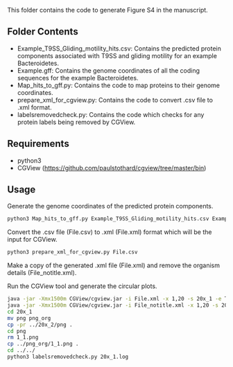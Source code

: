 This folder contains the code to generate Figure S4 in the manuscript.

## Folder Contents

- Example_T9SS_Gliding_motility_hits.csv: Contains the predicted protein components associated with T9SS and gliding motility for an example Bacteroidetes.
- Example.gff: Contains the genome coordinates of all the coding sequences for the example Bacteroidetes.
- Map_hits_to_gff.py: Contains the code to map proteins to their genome coordinates.
- prepare_xml_for_cgview.py: Contains the code to convert .csv file to .xml format.
- labelsremovedcheck.py: Contains the code which checks for any protein labels being removed by CGView.
 
## Requirements

- python3
- CGView (https://github.com/paulstothard/cgview/tree/master/bin)

## Usage

Generate the genome coordinates of the predicted protein components.

```sh
python3 Map_hits_to_gff.py Example_T9SS_Gliding_motility_hits.csv Example.gff
```

Convert the .csv file (File.csv) to .xml (File.xml) format which will be the input for CGView.

```sh
python3 prepare_xml_for_cgview.py File.csv
```

Make a copy of the generated .xml file (File.xml) and remove the organism details (File_notitle.xml).

Run the CGView tool and generate the circular plots.

```sh
java -jar -Xmx1500m CGView/cgview.jar -i File.xml -x 1,20 -s 20x_1 -e T > 20x_1.log 2>&1
java -jar -Xmx1500m CGView/cgview.jar -i File_notitle.xml -x 1,20 -s 20x_2 -e T > 20x_2.log 2>&1
cd 20x_1
mv png png_org
cp -pr ../20x_2/png .
cd png
rm 1_1.png
cp ../png_org/1_1.png .
cd ../../
python3 labelsremovedcheck.py 20x_1.log

```

